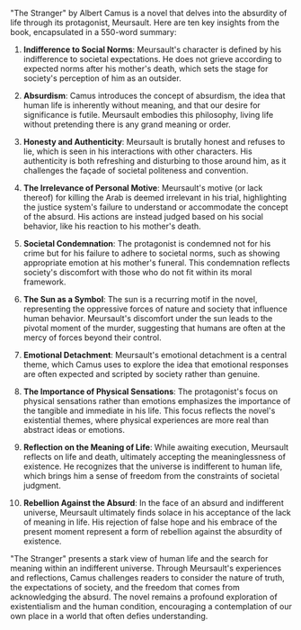 "The Stranger" by Albert Camus is a novel that delves into the absurdity of life through its protagonist, Meursault. Here are ten key insights from the book, encapsulated in a 550-word summary:

1. **Indifference to Social Norms**: Meursault's character is defined by his indifference to societal expectations. He does not grieve according to expected norms after his mother's death, which sets the stage for society's perception of him as an outsider.

2. **Absurdism**: Camus introduces the concept of absurdism, the idea that human life is inherently without meaning, and that our desire for significance is futile. Meursault embodies this philosophy, living life without pretending there is any grand meaning or order.

3. **Honesty and Authenticity**: Meursault is brutally honest and refuses to lie, which is seen in his interactions with other characters. His authenticity is both refreshing and disturbing to those around him, as it challenges the façade of societal politeness and convention.

4. **The Irrelevance of Personal Motive**: Meursault's motive (or lack thereof) for killing the Arab is deemed irrelevant in his trial, highlighting the justice system's failure to understand or accommodate the concept of the absurd. His actions are instead judged based on his social behavior, like his reaction to his mother's death.

5. **Societal Condemnation**: The protagonist is condemned not for his crime but for his failure to adhere to societal norms, such as showing appropriate emotion at his mother's funeral. This condemnation reflects society's discomfort with those who do not fit within its moral framework.

6. **The Sun as a Symbol**: The sun is a recurring motif in the novel, representing the oppressive forces of nature and society that influence human behavior. Meursault's discomfort under the sun leads to the pivotal moment of the murder, suggesting that humans are often at the mercy of forces beyond their control.

7. **Emotional Detachment**: Meursault's emotional detachment is a central theme, which Camus uses to explore the idea that emotional responses are often expected and scripted by society rather than genuine.

8. **The Importance of Physical Sensations**: The protagonist's focus on physical sensations rather than emotions emphasizes the importance of the tangible and immediate in his life. This focus reflects the novel's existential themes, where physical experiences are more real than abstract ideas or emotions.

9. **Reflection on the Meaning of Life**: While awaiting execution, Meursault reflects on life and death, ultimately accepting the meaninglessness of existence. He recognizes that the universe is indifferent to human life, which brings him a sense of freedom from the constraints of societal judgment.

10. **Rebellion Against the Absurd**: In the face of an absurd and indifferent universe, Meursault ultimately finds solace in his acceptance of the lack of meaning in life. His rejection of false hope and his embrace of the present moment represent a form of rebellion against the absurdity of existence.

"The Stranger" presents a stark view of human life and the search for meaning within an indifferent universe. Through Meursault's experiences and reflections, Camus challenges readers to consider the nature of truth, the expectations of society, and the freedom that comes from acknowledging the absurd. The novel remains a profound exploration of existentialism and the human condition, encouraging a contemplation of our own place in a world that often defies understanding.